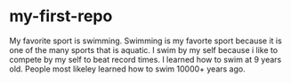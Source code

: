 # my-first-repo
My favorite sport is swimming.
Swimming is my favorte sport because it is one of the many sports that is aquatic.
I swim by my self because i like to compete by my self to beat record times.
I learned how to swim at 9 years old.
People most likeley learned how to swim 10000+ years ago.
